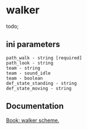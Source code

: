 # walker

todo;

## ini parameters

```
path_walk - string [required]
path_look - string
team - string
team - sound_idle
team - boolean
def_state_standing - string
def_state_moving - string
```

## Documentation

[Book: walker scheme.](https://xray-forge.github.io/stalker-xrf-book/script_engine/schemes/walker.html)
